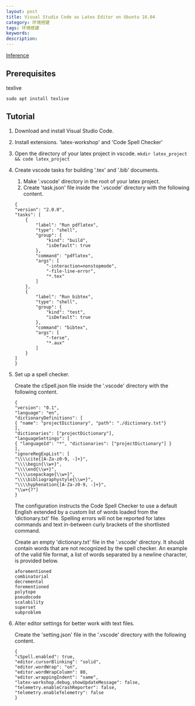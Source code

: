 ```yaml
---
layout: post
title: Visual Studio Code as Latex Editor on Ubuntu 16.04
category: 环境搭建
tags: 环境搭建
keywords:
description:
---
```


[Inference](https://pmateusz.github.io/latex/2018/01/30/vs-code-latex-editor.html)

## Prerequisites
texlive

`sudo apt install texlive`

## Tutorial

1. Download and install Visual Studio Code.
2. Install extensions. 'latex-workshop' and 'Code Spell Checker'
3. Open the directory of your latex project in vscode. `mkdir latex_project && code latex_project`
4. Create vscode tasks for building '.tex' and '.bib' documents. 
    1. Make '.vscode' directory in the root of your latex project.
    2. Create 'task.json' file inside the '.vscode' directory with the following content.
    ```
    {
    "version": "2.0.0",
    "tasks": [
        {
            "label": "Run pdflatex",
            "type": "shell",
            "group": {
                "kind": "build",
                "isDefault": true
            },
            "command": "pdflatex",
            "args": [
                "-interaction=nonstopmode",
                "-file-line-error",
                "*.tex"
            ]
        },
        {
            "label": "Run bibtex",
            "type": "shell",
            "group": {
                "kind": "test",
                "isDefault": true
            },
            "command": "bibtex",
            "args": [
                "-terse",
                "*.aux"
            ]
        }      
    ]
    }
    ```
5. Set up a spell checker.

    Create the cSpell.json file inside the '.vscode' directory with the following content.

    ```
    {
    "version": "0.1",
    "language": "en",
    "dictionaryDefinitions": [
    { "name": "projectDictionary", "path": "./dictionary.txt"}
    ],
    "dictionaries": ["projectDictionary"],
    "languageSettings": [
    { "languageId": "*", "dictionaries": ["projectDictionary"] }
    ],
    "ignoreRegExpList": [
    "\\\\cite{[A-Za-z0-9, -]+}",
    "\\\\begin{\\w+}",
    "\\\\end{\\w+}",
    "\\\\usepackage{\\w+}",
    "\\\\bibliographystyle{\\w+}",
    "\\\\hyphenation{[A-Za-z0-9, -]+}",
    "\\w+{?"]
    }
    ``` 
    The configuration instructs the Code Spell Checker to use a default English extended by a custom list of words loaded from the 'dictionary.txt' file. Spelling errors will not be reported for latex commands and text in-between curly brackets of the shortlisted command.

    Create an empty 'dictionary.txt' file in the '.vscode' directory. It should contain words that are not recognized by the spell checker. An example of the valid file format, a list of words separated by a newline character, is provided below.

    ```
    aforementioned
    combinatorial
    decremental
    forementioned
    polytope
    pseudocode
    scalability
    superset
    subproblem
    ```
6. Alter editor settings for better work with text files.

    Create the 'setting.json' file in the '.vscode' directory with the following content.
    ```
    {  
    "cSpell.enabled": true,
    "editor.cursorBlinking": "solid",
    "editor.wordWrap": "on",
    "editor.wordWrapColumn": 80,
    "editor.wrappingIndent": "same",
    "latex-workshop.debug.showUpdateMessage": false,
    "telemetry.enableCrashReporter": false,
    "telemetry.enableTelemetry": false
    }
    ```





